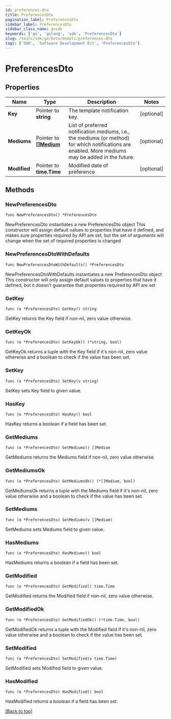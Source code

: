 ```yaml
---
id: preferences-dto
title: PreferencesDto
pagination_label: PreferencesDto
sidebar_label: PreferencesDto
sidebar_class_name: gosdk
keywords: ['go', 'golang', 'sdk', 'PreferencesDto'] 
slug: /tools/sdk/go/beta/models/preferences-dto
tags: ['SDK', 'Software Development Kit', 'PreferencesDto']
---
```


# PreferencesDto

## Properties

Name | Type | Description | Notes
------------ | ------------- | ------------- | -------------
**Key** |  Pointer to **string** | The template notification key. | [optional] 
**Mediums** |  Pointer to [**[]Medium**](medium) | List of preferred notification mediums, i.e., the mediums (or method) for which notifications are enabled. More mediums may be added in the future. | [optional] 
**Modified** |  Pointer to **time.Time** | Modified date of preference | [optional] 

## Methods

### NewPreferencesDto

`func NewPreferencesDto() *PreferencesDto`

NewPreferencesDto instantiates a new PreferencesDto object
This constructor will assign default values to properties that have it defined,
and makes sure properties required by API are set, but the set of arguments
will change when the set of required properties is changed

### NewPreferencesDtoWithDefaults

`func NewPreferencesDtoWithDefaults() *PreferencesDto`

NewPreferencesDtoWithDefaults instantiates a new PreferencesDto object
This constructor will only assign default values to properties that have it defined,
but it doesn't guarantee that properties required by API are set

### GetKey

`func (o *PreferencesDto) GetKey() string`

GetKey returns the Key field if non-nil, zero value otherwise.

### GetKeyOk

`func (o *PreferencesDto) GetKeyOk() (*string, bool)`

GetKeyOk returns a tuple with the Key field if it's non-nil, zero value otherwise
and a boolean to check if the value has been set.

### SetKey

`func (o *PreferencesDto) SetKey(v string)`

SetKey sets Key field to given value.

### HasKey

`func (o *PreferencesDto) HasKey() bool`

HasKey returns a boolean if a field has been set.

### GetMediums

`func (o *PreferencesDto) GetMediums() []Medium`

GetMediums returns the Mediums field if non-nil, zero value otherwise.

### GetMediumsOk

`func (o *PreferencesDto) GetMediumsOk() (*[]Medium, bool)`

GetMediumsOk returns a tuple with the Mediums field if it's non-nil, zero value otherwise
and a boolean to check if the value has been set.

### SetMediums

`func (o *PreferencesDto) SetMediums(v []Medium)`

SetMediums sets Mediums field to given value.

### HasMediums

`func (o *PreferencesDto) HasMediums() bool`

HasMediums returns a boolean if a field has been set.

### GetModified

`func (o *PreferencesDto) GetModified() time.Time`

GetModified returns the Modified field if non-nil, zero value otherwise.

### GetModifiedOk

`func (o *PreferencesDto) GetModifiedOk() (*time.Time, bool)`

GetModifiedOk returns a tuple with the Modified field if it's non-nil, zero value otherwise
and a boolean to check if the value has been set.

### SetModified

`func (o *PreferencesDto) SetModified(v time.Time)`

SetModified sets Modified field to given value.

### HasModified

`func (o *PreferencesDto) HasModified() bool`

HasModified returns a boolean if a field has been set.


[[Back to top]](#) 


